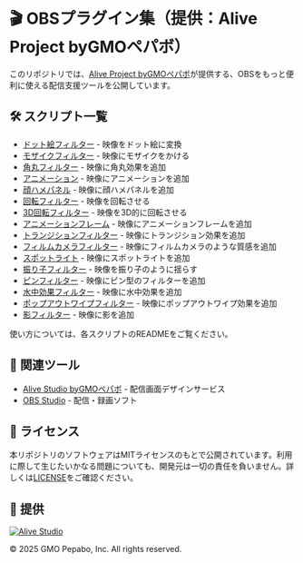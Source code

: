# 🎬 OBSプラグイン集（提供：Alive Project byGMOペパボ）

このリポジトリでは、[Alive Project byGMOペパボ](https://alive-project.com/)が提供する、OBSをもっと便利に使える配信支援ツールを公開しています。

## 🛠️ スクリプト一覧

- [ドット絵フィルター](./scripts/halftone-dot-filter/README.md) - 映像をドット絵に変換
- [モザイクフィルター](./scripts/mosaic-filter/README.md) - 映像にモザイクをかける
- [角丸フィルター](./scripts/rounded-corner-filter/README.md) - 映像に角丸効果を追加
- [アニメーション](./scripts/animation-filter/README.md) - 映像にアニメーションを追加
- [顔ハメパネル](./scripts/face-hole-filter/README.md) - 映像に顔ハメパネルを追加
- [回転フィルター](./scripts/rotation-filter/README.md) - 映像を回転させる
- [3D回転フィルター](./scripts/3drotation-filter/README.md) - 映像を3D的に回転させる
- [アニメーションフレーム](./scripts/animation-frame-filter/README.md) - 映像にアニメーションフレームを追加
- [トランジションフィルター](./scripts/transition-filter/README.md) - 映像にトランジション効果を追加
- [フィルムカメラフィルター](./scripts/film-camera-filter/README.md) - 映像にフィルムカメラのような質感を追加
- [スポットライト](./scripts/spotlight-filter/README.md) - 映像にスポットライトを追加
- [振り子フィルター](./scripts/pendulum-filter/README.md) - 映像を振り子のように揺らす
- [ピンフィルター](./scripts/pin-filter/README.md) - 映像にピン型のフィルターを追加
- [水中効果フィルター](./scripts/water-immersion-filter/README.md) - 映像に水中効果を追加
- [ポップアウトワイプフィルター](./scripts/popout-wipe-filter/README.md) - 映像にポップアウトワイプ効果を追加
- [影フィルター](./scripts/drop-shadow-filter/README.md) - 映像に影を追加

使い方については、各スクリプトのREADMEをご覧ください。

## 🔗 関連ツール

- [Alive Studio byGMOペパボ](https://alive-project.com/studio) - 配信画面デザインサービス
- [OBS Studio](https://obsproject.com/) - 配信・録画ソフト

## 📝 ライセンス

本リポジトリのソフトウェアはMITライセンスのもとで公開されています。利用に際して生じたいかなる問題についても、開発元は一切の責任を負いません。詳しくは[LICENSE](./LICENSE)をご確認ください。

## 🎯 提供

[![Alive Studio](./assets/alive-studio-logo.png)](https://alive-project.com/studio)

© 2025 GMO Pepabo, Inc. All rights reserved.

